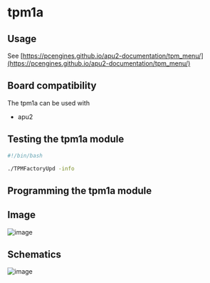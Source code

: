 # tpm1a

## Usage
See [https://pcengines.github.io/apu2-documentation/tpm_menu/](https://pcengines.github.io/apu2-documentation/tpm_menu/)

## Board compatibility
The tpm1a can be used with

  * apu2

## Testing the tpm1a module

```bash
#!/bin/bash

./TPMFactoryUpd -info 


```
## Programming the tpm1a module

## Image
![image](https://user-images.githubusercontent.com/18163327/134554757-9f0c7839-5f78-4a8d-ad67-28006a9fbbff.png)

## Schematics
![image](https://user-images.githubusercontent.com/18163327/134555256-a5d446c7-f6f0-4c22-9d95-86398d6b7be1.png)

